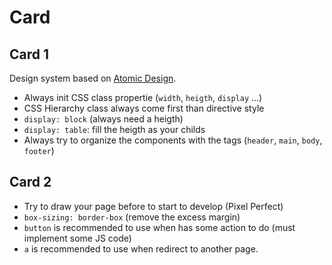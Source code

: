 # Card

## Card 1

Design system based on [Atomic Design](https://bradfrost.com/blog/post/atomic-web-design/).
- Always init CSS class propertie (`width`, `heigth`, `display` ...)
- CSS Hierarchy class always come first than directive style
- `display: block` (always need a heigth)
- `display: table`: fill the heigth as your childs
- Always try to organize the components with the tags (`header`, `main`, `body`, `footer`)

## Card 2

- Try to draw your page before to start to develop (Pixel Perfect)
- `box-sizing: border-box` (remove the excess margin)
- `button` is recommended to use when has some action to do (must implement some JS code)
- `a` is recommended to use when redirect to another page.
